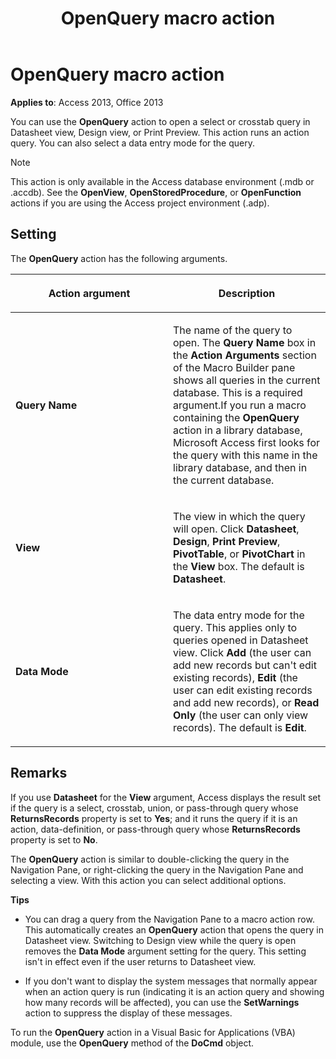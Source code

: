 ﻿---
title: OpenQuery macro action
TOCTitle: OpenQuery macro action
ms:assetid: 64bfce73-aeaf-9a78-895c-492e5da43ded
ms:mtpsurl: https://msdn.microsoft.com/library/Ff195094(v=office.15)
ms:contentKeyID: 48545298
ms.date: 09/18/2015
mtps_version: v=office.15
f1_keywords:
- vbaac10.chm89069
f1_categories:
- Office.Version=v15
---

# OpenQuery macro action


**Applies to**: Access 2013, Office 2013

You can use the **OpenQuery** action to open a select or crosstab query in Datasheet view, Design view, or Print Preview. This action runs an action query. You can also select a data entry mode for the query.


> [!NOTE]
> <P>This action is only available in the Access database environment (.mdb or .accdb). See the <STRONG>OpenView</STRONG>, <STRONG>OpenStoredProcedure</STRONG>, or <STRONG>OpenFunction</STRONG> actions if you are using the Access project environment (.adp).</P>



## Setting

The **OpenQuery** action has the following arguments.

<table>
<colgroup>
<col style="width: 50%" />
<col style="width: 50%" />
</colgroup>
<thead>
<tr class="header">
<th><p>Action argument</p></th>
<th><p>Description</p></th>
</tr>
</thead>
<tbody>
<tr class="odd">
<td><p><strong>Query Name</strong></p></td>
<td><p>The name of the query to open. The <strong>Query Name</strong> box in the <strong>Action Arguments</strong> section of the Macro Builder pane shows all queries in the current database. This is a required argument.If you run a macro containing the <strong>OpenQuery</strong> action in a library database, Microsoft Access first looks for the query with this name in the library database, and then in the current database.</p></td>
</tr>
<tr class="even">
<td><p><strong>View</strong></p></td>
<td><p>The view in which the query will open. Click <strong>Datasheet</strong>, <strong>Design</strong>, <strong>Print Preview</strong>, <strong>PivotTable</strong>, or <strong>PivotChart</strong> in the <strong>View</strong> box. The default is <strong>Datasheet</strong>.</p></td>
</tr>
<tr class="odd">
<td><p><strong>Data Mode</strong></p></td>
<td><p>The data entry mode for the query. This applies only to queries opened in Datasheet view. Click <strong>Add</strong> (the user can add new records but can't edit existing records), <strong>Edit</strong> (the user can edit existing records and add new records), or <strong>Read Only</strong> (the user can only view records). The default is <strong>Edit</strong>.</p></td>
</tr>
</tbody>
</table>


## Remarks

If you use **Datasheet** for the **View** argument, Access displays the result set if the query is a select, crosstab, union, or pass-through query whose **ReturnsRecords** property is set to **Yes**; and it runs the query if it is an action, data-definition, or pass-through query whose **ReturnsRecords** property is set to **No**.

The **OpenQuery** action is similar to double-clicking the query in the Navigation Pane, or right-clicking the query in the Navigation Pane and selecting a view. With this action you can select additional options.

**Tips**

  - You can drag a query from the Navigation Pane to a macro action row. This automatically creates an **OpenQuery** action that opens the query in Datasheet view. Switching to Design view while the query is open removes the **Data Mode** argument setting for the query. This setting isn't in effect even if the user returns to Datasheet view.

  - If you don't want to display the system messages that normally appear when an action query is run (indicating it is an action query and showing how many records will be affected), you can use the **SetWarnings** action to suppress the display of these messages.

To run the **OpenQuery** action in a Visual Basic for Applications (VBA) module, use the **OpenQuery** method of the **DoCmd** object.


